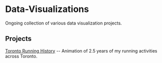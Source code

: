 # Data-Visualizations
Ongoing collection of various data visualization projects.

## Projects

[Toronto Running History](Toronto_running_history/) -- Animation of 2.5 years of my running activities across Toronto.
